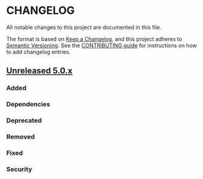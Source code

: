 # CHANGELOG
All notable changes to this project are documented in this file.

The format is based on [Keep a Changelog](https://keepachangelog.com/en/1.0.0/), and this project adheres to [Semantic Versioning](https://semver.org/spec/v2.0.0.html). See the [CONTRIBUTING guide](./CONTRIBUTING.md#Changelog) for instructions on how to add changelog entries.

## [Unreleased 5.0.x]
### Added

### Dependencies

### Deprecated

### Removed

### Fixed

### Security

[Unreleased 5.0.x]: https://github.com/wazuh/wazuh-indexer/compare/4.12.0...master
